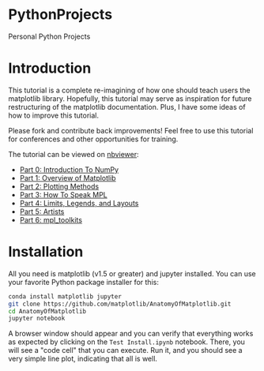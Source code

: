# PythonProjects
Personal Python Projects
# Introduction
This tutorial is a complete re-imagining of how one should teach users
the matplotlib library. Hopefully, this tutorial may serve as inspiration
for future restructuring of the matplotlib documentation. Plus, I have some
ideas of how to improve this tutorial.

Please fork and contribute back improvements! Feel free to use this tutorial
for conferences and other opportunities for training.

The tutorial can be viewed on [nbviewer](http://nbviewer.jupyter.org):
* [Part 0: Introduction To NumPy](http://nbviewer.jupyter.org/github/matplotlib/AnatomyOfMatplotlib/blob/master/AnatomyOfMatplotlib-Part0-Intro2NumPy.ipynb)
* [Part 1: Overview of Matplotlib](http://nbviewer.jupyter.org/github/matplotlib/AnatomyOfMatplotlib/blob/master/AnatomyOfMatplotlib-Part1-Figures_Subplots_and_layouts.ipynb)
* [Part 2: Plotting Methods](http://nbviewer.jupyter.org/github/matplotlib/AnatomyOfMatplotlib/blob/master/AnatomyOfMatplotlib-Part2-Plotting_Methods_Overview.ipynb)
* [Part 3: How To Speak MPL](http://nbviewer.jupyter.org/github/matplotlib/AnatomyOfMatplotlib/blob/master/AnatomyOfMatplotlib-Part3-HowToSpeakMPL.ipynb)
* [Part 4: Limits, Legends, and Layouts](http://nbviewer.jupyter.org/github/matplotlib/AnatomyOfMatplotlib/blob/master/AnatomyOfMatplotlib-Part4-Limits_Legends_and_Layouts.ipynb)
* [Part 5: Artists](http://nbviewer.jupyter.org/github/matplotlib/AnatomyOfMatplotlib/blob/master/AnatomyOfMatplotlib-Part5-Artists.ipynb)
* [Part 6: mpl_toolkits](http://nbviewer.jupyter.org/github/matplotlib/AnatomyOfMatplotlib/blob/master/AnatomyOfMatplotlib-Part6-mpl_toolkits.ipynb)

# Installation
All you need is matplotlib (v1.5 or greater) and jupyter installed.
You can use your favorite Python package installer for this:

```bash
conda install matplotlib jupyter
git clone https://github.com/matplotlib/AnatomyOfMatplotlib.git
cd AnatomyOfMatplotlib
jupyter notebook
```
A browser window should appear and you can verify that everything works as expected by clicking on the `Test Install.ipynb` notebook. There, you will see a "code cell" that you can execute. Run it, and you should see a very simple line plot, indicating that all is well.


